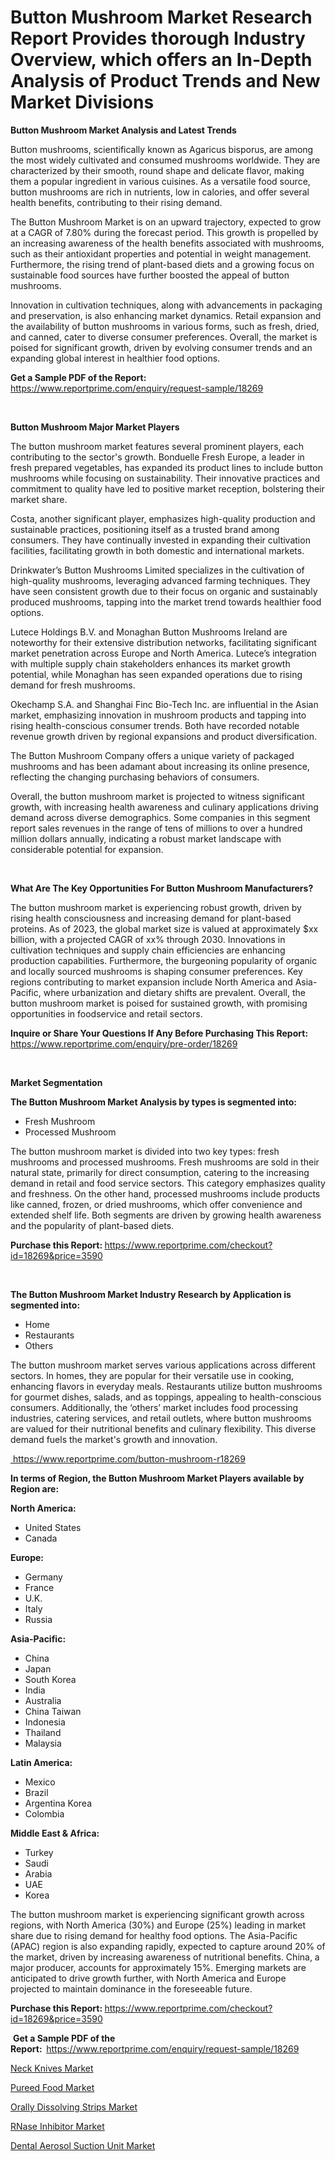<p><h1>Button Mushroom Market Research Report Provides thorough Industry Overview, which offers an In-Depth Analysis of Product Trends and New Market Divisions</h1></p><p><strong>Button Mushroom Market Analysis and Latest Trends</strong></p>
<p><p>Button mushrooms, scientifically known as Agaricus bisporus, are among the most widely cultivated and consumed mushrooms worldwide. They are characterized by their smooth, round shape and delicate flavor, making them a popular ingredient in various cuisines. As a versatile food source, button mushrooms are rich in nutrients, low in calories, and offer several health benefits, contributing to their rising demand.</p><p>The Button Mushroom Market is on an upward trajectory, expected to grow at a CAGR of 7.80% during the forecast period. This growth is propelled by an increasing awareness of the health benefits associated with mushrooms, such as their antioxidant properties and potential in weight management. Furthermore, the rising trend of plant-based diets and a growing focus on sustainable food sources have further boosted the appeal of button mushrooms.</p><p>Innovation in cultivation techniques, along with advancements in packaging and preservation, is also enhancing market dynamics. Retail expansion and the availability of button mushrooms in various forms, such as fresh, dried, and canned, cater to diverse consumer preferences. Overall, the market is poised for significant growth, driven by evolving consumer trends and an expanding global interest in healthier food options.</p></p>
<p><strong>Get a Sample PDF of the Report:&nbsp;</strong> <a href="https://www.reportprime.com/enquiry/request-sample/18269?utm_campaign=99&utm_medium=2&utm_source=Github&utm_content=ia&utm_term=21112024&utm_id=button-mushroom">https://www.reportprime.com/enquiry/request-sample/18269</a></p>
<p>&nbsp;</p>
<p><strong>Button Mushroom Major Market Players</strong></p>
<p><p>The button mushroom market features several prominent players, each contributing to the sector's growth. Bonduelle Fresh Europe, a leader in fresh prepared vegetables, has expanded its product lines to include button mushrooms while focusing on sustainability. Their innovative practices and commitment to quality have led to positive market reception, bolstering their market share.</p><p>Costa, another significant player, emphasizes high-quality production and sustainable practices, positioning itself as a trusted brand among consumers. They have continually invested in expanding their cultivation facilities, facilitating growth in both domestic and international markets.</p><p>Drinkwater’s Button Mushrooms Limited specializes in the cultivation of high-quality mushrooms, leveraging advanced farming techniques. They have seen consistent growth due to their focus on organic and sustainably produced mushrooms, tapping into the market trend towards healthier food options.</p><p>Lutece Holdings B.V. and Monaghan Button Mushrooms Ireland are noteworthy for their extensive distribution networks, facilitating significant market penetration across Europe and North America. Lutece’s integration with multiple supply chain stakeholders enhances its market growth potential, while Monaghan has seen expanded operations due to rising demand for fresh mushrooms.</p><p>Okechamp S.A. and Shanghai Finc Bio-Tech Inc. are influential in the Asian market, emphasizing innovation in mushroom products and tapping into rising health-conscious consumer trends. Both have recorded notable revenue growth driven by regional expansions and product diversification.</p><p>The Button Mushroom Company offers a unique variety of packaged mushrooms and has been adamant about increasing its online presence, reflecting the changing purchasing behaviors of consumers.</p><p>Overall, the button mushroom market is projected to witness significant growth, with increasing health awareness and culinary applications driving demand across diverse demographics. Some companies in this segment report sales revenues in the range of tens of millions to over a hundred million dollars annually, indicating a robust market landscape with considerable potential for expansion.</p></p>
<p>&nbsp;</p>
<p><strong>What Are The Key Opportunities For Button Mushroom Manufacturers?</strong></p>
<p><p>The button mushroom market is experiencing robust growth, driven by rising health consciousness and increasing demand for plant-based proteins. As of 2023, the global market size is valued at approximately $xx billion, with a projected CAGR of xx% through 2030. Innovations in cultivation techniques and supply chain efficiencies are enhancing production capabilities. Furthermore, the burgeoning popularity of organic and locally sourced mushrooms is shaping consumer preferences. Key regions contributing to market expansion include North America and Asia-Pacific, where urbanization and dietary shifts are prevalent. Overall, the button mushroom market is poised for sustained growth, with promising opportunities in foodservice and retail sectors.</p></p>
<p><strong>Inquire or Share Your Questions If Any Before Purchasing This Report:</strong> <a href="https://www.reportprime.com/enquiry/pre-order/18269?utm_campaign=99&utm_medium=2&utm_source=Github&utm_content=ia&utm_term=21112024&utm_id=button-mushroom">https://www.reportprime.com/enquiry/pre-order/18269</a></p>
<p>&nbsp;</p>
<p><strong>Market Segmentation</strong></p>
<p><strong>The Button Mushroom Market Analysis by types is segmented into:</strong></p>
<p><ul><li>Fresh Mushroom</li><li>Processed Mushroom</li></ul></p>
<p><p>The button mushroom market is divided into two key types: fresh mushrooms and processed mushrooms. Fresh mushrooms are sold in their natural state, primarily for direct consumption, catering to the increasing demand in retail and food service sectors. This category emphasizes quality and freshness. On the other hand, processed mushrooms include products like canned, frozen, or dried mushrooms, which offer convenience and extended shelf life. Both segments are driven by growing health awareness and the popularity of plant-based diets.</p></p>
<p><strong>Purchase this Report:&nbsp;</strong><a href="https://www.reportprime.com/checkout?id=18269&price=3590&utm_campaign=99&utm_medium=2&utm_source=Github&utm_content=ia&utm_term=21112024&utm_id=button-mushroom">https://www.reportprime.com/checkout?id=18269&price=3590</a></p>
<p>&nbsp;</p>
<p><strong>The Button Mushroom Market Industry Research by Application is segmented into:</strong></p>
<p><ul><li>Home</li><li>Restaurants</li><li>Others</li></ul></p>
<p><p>The button mushroom market serves various applications across different sectors. In homes, they are popular for their versatile use in cooking, enhancing flavors in everyday meals. Restaurants utilize button mushrooms for gourmet dishes, salads, and as toppings, appealing to health-conscious consumers. Additionally, the ‘others’ market includes food processing industries, catering services, and retail outlets, where button mushrooms are valued for their nutritional benefits and culinary flexibility. This diverse demand fuels the market's growth and innovation.</p></p>
<p><a href="https://www.reportprime.com/button-mushroom-r18269?utm_campaign=99&utm_medium=2&utm_source=Github&utm_content=ia&utm_term=21112024&utm_id=button-mushroom">&nbsp;https://www.reportprime.com/button-mushroom-r18269</a></p>
<p><strong>In terms of Region, the Button Mushroom Market Players available by Region are:</strong></p>
<p>
    <p> <strong> North America: </strong>
        <ul>
            <li>United States</li>
            <li>Canada</li>
        </ul>
        </p> 
    <p> <strong> Europe: </strong>
        <ul>
            <li>Germany</li>
            <li>France</li>
            <li>U.K.</li>
            <li>Italy</li>
            <li>Russia</li>
        </ul>
        </p> 
    <p> <strong> Asia-Pacific: </strong>
        <ul>
            <li>China</li>
            <li>Japan</li>
            <li>South Korea</li>
            <li>India</li>
            <li>Australia</li>
            <li>China Taiwan</li>
            <li>Indonesia</li>
            <li>Thailand</li>
            <li>Malaysia</li>
        </ul>
        </p> 
    <p> <strong> Latin America: </strong>
        <ul>
            <li>Mexico</li>
            <li>Brazil</li>
            <li>Argentina Korea</li>
            <li>Colombia</li>
        </ul>
        </p> 
    <p> <strong> Middle East & Africa: </strong>
        <ul>
            <li>Turkey</li>
            <li>Saudi</li>
            <li>Arabia</li>
            <li>UAE</li>
            <li>Korea</li>
        </ul>
    </p>
    </p>
<p><p>The button mushroom market is experiencing significant growth across regions, with North America (30%) and Europe (25%) leading in market share due to rising demand for healthy food options. The Asia-Pacific (APAC) region is also expanding rapidly, expected to capture around 20% of the market, driven by increasing awareness of nutritional benefits. China, a major producer, accounts for approximately 15%. Emerging markets are anticipated to drive growth further, with North America and Europe projected to maintain dominance in the foreseeable future.</p></p>
<p><strong>Purchase this Report: </strong><a href="https://www.reportprime.com/checkout?id=18269&price=3590&utm_campaign=99&utm_medium=2&utm_source=Github&utm_content=ia&utm_term=21112024&utm_id=button-mushroom">https://www.reportprime.com/checkout?id=18269&price=3590</a></p>
<p>&nbsp;<strong>Get a Sample PDF of the Report:&nbsp;&nbsp;</strong><a href="https://www.reportprime.com/enquiry/request-sample/18269?utm_campaign=99&utm_medium=2&utm_source=Github&utm_content=ia&utm_term=21112024&utm_id=button-mushroom">https://www.reportprime.com/enquiry/request-sample/18269</a></p>
<p><strong></strong></p>
<p><p><a href="https://www.linkedin.com/pulse/evaluating-neck-knives-market-current-trends-future-growth-3v0dc?utm_campaign=99&utm_medium=2&utm_source=Github&utm_content=ia&utm_term=21112024&utm_id=button-mushroom">Neck Knives Market</a></p><p><a href="https://www.linkedin.com/pulse/estimating-pureed-food-market-size-future-growth-potential-ycqhe?utm_campaign=99&utm_medium=2&utm_source=Github&utm_content=ia&utm_term=21112024&utm_id=button-mushroom">Pureed Food Market</a></p><p><a href="https://issuu.com/reportprime-2/docs/orally-dissolving-strips-market-siz_34fd4b36248f0c?utm_campaign=99&utm_medium=2&utm_source=Github&utm_content=ia&utm_term=21112024&utm_id=button-mushroom">Orally Dissolving Strips Market</a></p><p><a href="https://issuu.com/reportprime-2/docs/rnase-inhibitor-market-size-2030.pp_f4595c190c5fc9?utm_campaign=99&utm_medium=2&utm_source=Github&utm_content=ia&utm_term=21112024&utm_id=button-mushroom">RNase Inhibitor Market</a></p><p><a href="https://www.linkedin.com/pulse/revenue-analysis-forecast-dental-aerosol-suction-unit-market-yty3f?utm_campaign=99&utm_medium=2&utm_source=Github&utm_content=ia&utm_term=21112024&utm_id=button-mushroom">Dental Aerosol Suction Unit Market</a></p></p>